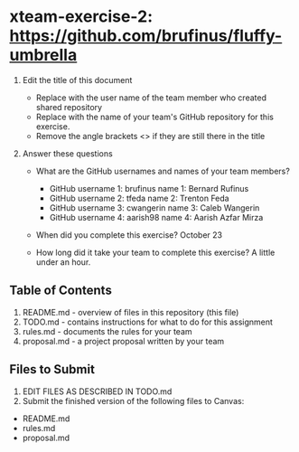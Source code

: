 # xteam-exercise-2: https://github.com/brufinus/fluffy-umbrella

1. Edit the title of this document
   * Replace <UserName> with the user name of the team member who created shared repository
   * Replace <GitHubRepositoryName> with the name of your team's GitHub repository for this exercise.
   * Remove the angle brackets <> if they are still there in the title

2. Answer these questions
   * What are the GitHub usernames and names of your team members?
       * GitHub username 1: brufinus      name 1: Bernard Rufinus
       * GitHub username 2: tfeda         name 2: Trenton Feda
       * GitHub username 3: cwangerin     name 3: Caleb Wangerin
       * GitHub username 4: aarish98      name 4: Aarish Azfar Mirza

   * When did you complete this exercise? 
   October 23
   * How long did it take your team to complete this exercise? 
   A little under an hour.

## Table of Contents

1. README.md - overview of files in this repository (this file)
2. TODO.md - contains instructions for what to do for this assignment
3. rules.md - documents the rules for your team
4. proposal.md - a project proposal written by your team

## Files to Submit

1. EDIT FILES AS DESCRIBED IN TODO.md
2. Submit the finished version of the following files to Canvas:

* README.md
* rules.md
* proposal.md
